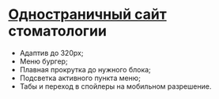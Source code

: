 <h1><a href="https://jaroftd.github.io/Dentistry/">Одностраничный сайт</a> стоматологии</h1>
<ul>
  <li>Адаптив до 320px;</li>
  <li>Меню бургер;</li>
  <li>Плавная прокрутка до нужного блока;</li>
  <li>Подсветкa активного пункта меню;</li>
  <li>Табы и переход в спойлеры на мобильном разрешение.</li>
</ul>
